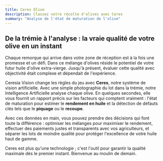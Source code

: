 ```yaml
---
title: Ceres Olive
description: Classez votre récolte d'olives avec Ceres
summary: "Analyse de l'état de maturation de l'olive"
---
```


## De la trémie à l'analyse : la vraie qualité de votre olive en un instant

Chaque remorque qui arrive dans votre zone de réception est à la fois une promesse et un défi. Dans ce mélange d'olives réside le potentiel de votre futur huile d'olive extra-vierge. Jusqu'à présent, évaluer cette qualité avec objectivité était complexe et dépendait de l'expérience.

Ceresia Vision change les règles du jeu avec **Ceres**, notre système de vision artificielle. Avec une simple photographie du lot dans la trémie, notre Intelligence Artificielle analyse chaque olive. En quelques secondes, elle vous fournit un rapport précis sur les facteurs qui comptent vraiment : l'état de maturation pour estimer le **rendement en huile** et la détection de défauts clés tels que le **piquage** ou le **recoupe**.

Avec ces données en main, vous pouvez prendre des décisions qui font toute la différence : optimiser les mélanges pour maximiser le rendement, effectuer des paiements justes et transparents avec vos agriculteurs, et séparer les lots de moindre qualité pour protéger l'excellence de votre huile haut de gamme.

Ceres est plus qu'une technologie ; c'est l'outil pour garantir la qualité maximale dès le premier instant. Bienvenue au moulin de demain.
